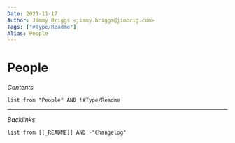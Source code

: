 ```yaml
---
Date: 2021-11-17
Author: Jimmy Briggs <jimmy.briggs@jimbrig.com>
Tags: ["#Type/Readme"]
Alias: People
---
```


# People

*Contents*

```dataview
list from "People" AND !#Type/Readme
```

***

*Backlinks*

```dataview
list from [[_README]] AND -"Changelog"
```